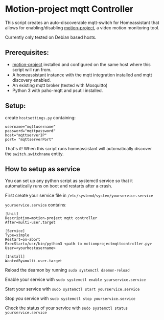 # Motion-project mqtt Controller
This script creates an auto-discoverable mqtt-switch for Homeassistant that allows for enabling/disabling [motion-project](https://github.com/Motion-Project/motion), a video motion monitoring tool. 

Currently only tested on Debian based hosts.

## Prerequisites: 
* [motion-project](https://github.com/Motion-Project/motion) installed and configured on the same host where this script will run from.
*   A homeassistant instance with the mqtt integration installed and mqtt discovery enabled.
* An existing mqtt broker (tested with Mosquitto)
* Python 3 with paho-mqtt and psutil installed. 

## Setup:
create `hostsettings.py` containing:
```
username="mqttusername"
password="mqttpassword"
host="mqttserverIP"
port= "mqttserverPort"
```

That's it! When this script runs homeassistant will automatically discover the `switch.switchname` entity. 

## How to setup as service 
You can set up any python script as systemctl service so that it automatically runs on boot and restarts after a crash. 

First create your service file in `/etc/systemd/system/yourservice.service`

`yourservice.service` contains:

```
[Unit]
Description=motion-project mqtt controller
After=multi-user.target

[Service]
Type=simple
Restart=on-abort
ExecStart=/usr/bin/python3 <path to motionprojectmqttcontroller.py>
User=<yourhostusername> 

[Install]
WantedBy=multi-user.target
```
Reload the deamon by running `sudo systemctl daemon-reload`

Enable your service with `sudo systemctl enable yourservice.service`

Start your service with `sudo systemctl start yourservice.service`

Stop you service with `sudo systemctl stop yourservice.service`

Check the status of your service with `sudo systemctl status yourservice.service`
